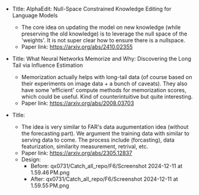 - Title: AlphaEdit: Null-Space Constrained Knowledge Editing for Language Models
    - The core idea on updating the model on new knowledge (while preserving the old knowledge) is to leverage the null space of the 'weights'. It is not super clear how to ensure there is a nullspace.  
    - Paper link: https://arxiv.org/abs/2410.02355
 
- Title: What Neural Networks Memorize and Why: Discovering the Long Tail via Influence Estimation
    - Memorization actually helps with long-tail data (of course based on their experiments on image data + a bunch of caveats). They also have some 'efficient' compute methods for memorization scores, which could be useful. Kind of counterintuitive but quite interesting.
    - Paper link: https://arxiv.org/abs/2008.03703


- Title: 
    - The idea is very similar to FAR's data augumentation idea (without the forecasting part). We argument the training data with similar to serving data to come. The process include (forcasting),  data featurization, similarity measurement, retrival, etc. 
    - Paper link: https://arxiv.org/abs/2305.12837
    - Design: 
        - Before: qx0731/Catch_all_repo/F6/Screenshot 2024-12-11 at 1.59.46 PM.png
        - After: qx0731/Catch_all_repo/F6/Screenshot 2024-12-11 at 1.59.55 PM.png

